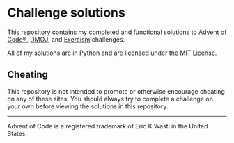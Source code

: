 # Challenge solutions

This repository contains my completed and functional solutions to
[Advent of Code®][aoc], [DMOJ][dmoj], and [Exercism][exercism] challenges.

All of my solutions are in Python and are licensed under the
[MIT License][license].

## Cheating

This repository is not intended to promote or otherwise encourage cheating on
any of these sites. You should always try to complete a challenge on your own
before viewing the solutions in this repository.

---

Advent of Code is a registered trademark of Eric K Wastl in the United States.

[aoc]: https://adventofcode.com/
[dmoj]: https://dmoj.ca/
[exercism]: https://exercism.io/tracks/python
[license]: https://github.com/bsoyka/solutions/blob/main/LICENSE
